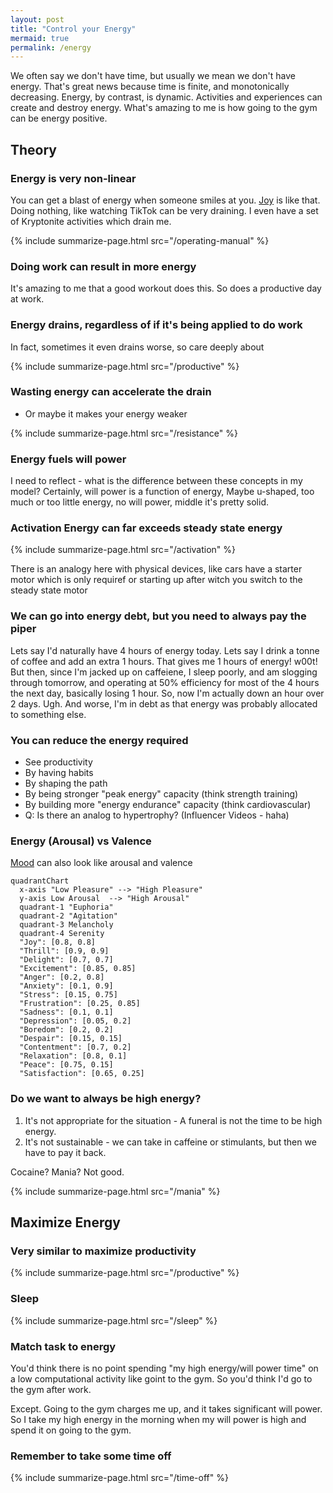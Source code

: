 ```yaml
---
layout: post
title: "Control your Energy"
mermaid: true
permalink: /energy
---
```


We often say we don't have time, but usually we mean we don't have energy. That's great news because time is finite, and monotonically decreasing. Energy, by contrast, is dynamic. Activities and experiences can create and destroy energy. What's amazing to me is how going to the gym can be energy positive.

## Theory

### Energy is very non-linear

You can get a blast of energy when someone smiles at you. [Joy](/joy) is like that. Doing nothing, like watching TikTok can be very draining. I even have a set of Kryptonite activities which drain me.

{% include summarize-page.html src="/operating-manual" %}

### Doing work can result in more energy

It's amazing to me that a good workout does this. So does a productive day at work.

### Energy drains, regardless of if it's being applied to do work

In fact, sometimes it even drains worse, so care deeply about

{% include summarize-page.html src="/productive" %}

### Wasting energy can accelerate the drain

- Or maybe it makes your energy weaker

{% include summarize-page.html src="/resistance" %}

### Energy fuels will power

I need to reflect - what is the difference between these concepts in my model? Certainly, will power is a function of energy, Maybe u-shaped, too much or too little energy, no will power, middle it's pretty solid.

### Activation Energy can far exceeds steady state energy

{% include summarize-page.html src="/activation" %}

There is an analogy here with physical devices, like cars have a starter motor which is only requiref or starting up after witch you switch to the steady state motor

### We can go into energy debt, but you need to always pay the piper

Lets say I'd naturally have 4 hours of energy today. Lets say I drink a tonne of coffee and add an extra 1 hours. That gives me 1 hours of energy! w00t! But then, since I'm jacked up on caffeiene, I sleep poorly, and am slogging through tomorrow, and operating at 50% efficiency for most of the 4 hours the next day, basically losing 1 hour. So, now I'm actually down an hour over 2 days. Ugh. And worse, I'm in debt as that energy was probably allocated to something else.

### You can reduce the energy required

- See productivity
- By having habits
- By shaping the path
- By being stronger "peak energy" capacity (think strength training)
- By building more "energy endurance" capacity (think cardiovascular)
- Q: Is there an analog to hypertrophy? (Influencer Videos - haha)

### Energy (Arousal) vs Valence

[Mood](/mood) can also look like arousal and valence

```mermaid
quadrantChart
  x-axis "Low Pleasure" --> "High Pleasure"
  y-axis Low Arousal  --> "High Arousal"
  quadrant-1 "Euphoria"
  quadrant-2 "Agitation"
  quadrant-3 Melancholy
  quadrant-4 Serenity
  "Joy": [0.8, 0.8]
  "Thrill": [0.9, 0.9]
  "Delight": [0.7, 0.7]
  "Excitement": [0.85, 0.85]
  "Anger": [0.2, 0.8]
  "Anxiety": [0.1, 0.9]
  "Stress": [0.15, 0.75]
  "Frustration": [0.25, 0.85]
  "Sadness": [0.1, 0.1]
  "Depression": [0.05, 0.2]
  "Boredom": [0.2, 0.2]
  "Despair": [0.15, 0.15]
  "Contentment": [0.7, 0.2]
  "Relaxation": [0.8, 0.1]
  "Peace": [0.75, 0.15]
  "Satisfaction": [0.65, 0.25]
```

### Do we want to always be high energy?

1. It's not appropriate for the situation - A funeral is not the time to be high energy.
1. It's not sustainable - we can take in caffeine or stimulants, but then we have to pay it back.

Cocaine? Mania? Not good.

{% include summarize-page.html src="/mania" %}

## Maximize Energy

### Very similar to maximize productivity

{% include summarize-page.html src="/productive" %}

### Sleep

{% include summarize-page.html src="/sleep" %}

### Match task to energy

You'd think there is no point spending "my high energy/will power time" on a low computational activity like goint to the gym. So you'd think I'd go to the gym after work.

Except. Going to the gym charges me up, and it takes significant will power. So I take my high energy in the morning when my will power is high and spend it on going to the gym.

### Remember to take some time off

{% include summarize-page.html src="/time-off" %}
